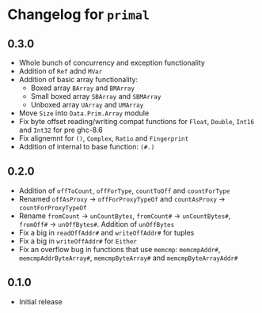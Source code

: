 # Changelog for `primal`

## 0.3.0

* Whole bunch of concurrency and exception functionality
* Addition of `Ref` adnd `MVar`
* Addition of basic array functionality:
  * Boxed array `BArray` and `BMArray`
  * Small boxed array `SBArray` and `SBMArray`
  * Unboxed array `UArray` and `UMArray`
* Move `Size` into `Data.Prim.Array` module
* Fix byte offset reading/writing compat functions for `Float`, `Double`, `Int16` and
  `Int32` for pre ghc-8.6
* Fix alignemnt for `()`, `Complex`, `Ratio` and `Fingerprint`
* Addition of internal to base function: `(#.)`

## 0.2.0

* Addition of `offToCount`, `offForType`, `countToOff` and `countForType`
* Renamed `offAsProxy` -> `offForProxyTypeOf` and `countAsProxy` -> `countForProxyTypeOf`
* Rename `fromCount` -> `unCountBytes`, `fromCount#` -> `unCountBytes#`, `fromOff#` ->
  `unOffBytes#`. Addition of `unOffBytes`
* Fix a big in `readOffAddr#` and `writeOffAddr#` for tuples
* Fix a big in `writeOffAddr#` for `Either`
* Fix an overflow bug in functions that use `memcmp`: `memcmpAddr#`,
  `memcmpAddrByteArray#`, `memcmpByteArray#` and `memcmpByteArrayAddr#`

## 0.1.0

* Initial release
